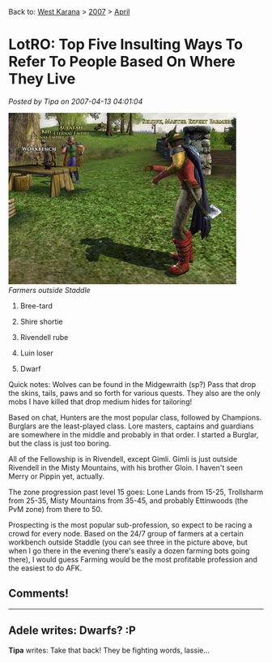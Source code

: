 Back to: [West Karana](/posts/westkarana.md) > [2007](/posts/2007/westkarana.md) > [April](./westkarana.md)
# LotRO: Top Five Insulting Ways To Refer To People Based On Where They Live

*Posted by Tipa on 2007-04-13 04:01:04*

![lotr-farmers.jpg](../../../uploads/2007/04/lotr-farmers.jpg)
*Farmers outside Staddle*

1. Bree-tard

2. Shire shortie

3. Rivendell rube

4. Luin loser

5. Dwarf

Quick notes: Wolves can be found in the Midgewraith (sp?) Pass that drop the skins, tails, paws and so forth for various quests. They also are the only mobs I have killed that drop medium hides for tailoring!

Based on chat, Hunters are the most popular class, followed by Champions. Burglars are the least-played class. Lore masters, captains and guardians are somewhere in the middle and probably in that order. I started a Burglar, but the class is just too boring.

All of the Fellowship is in Rivendell, except Gimli. Gimli is just outside Rivendell in the Misty Mountains, with his brother Gloin. I haven't seen Merry or Pippin yet, actually.

The zone progression past level 15 goes: Lone Lands from 15-25, Trollsharm from 25-35, Misty Mountains from 35-45, and probably Ettinwoods (the PvM zone) from there to 50.

Prospecting is the most popular sub-profession, so expect to be racing a crowd for every node. Based on the 24/7 group of farmers at a certain workbench outside Staddle (you can see three in the picture above, but when I go there in the evening there's easily a dozen farming bots going there), I would guess Farming would be the most profitable profession and the easiest to do AFK.


## Comments!
---
**Adele** writes: Dwarfs? :P
---
**Tipa** writes: Take that back! They be fighting words, lassie...
